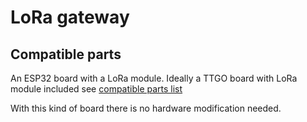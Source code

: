 # LoRa gateway
## Compatible parts
An ESP32 board with a LoRa module.
Ideally a TTGO board with LoRa module included see [compatible parts list](https://compatible.openmqttgateway.com/index.php/parts)

With this kind of board there is no hardware modification needed.
